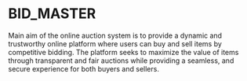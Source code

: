 # BID_MASTER
Main aim of the online auction system is to provide a dynamic and trustworthy online platform where users can buy and sell items by <br>
competitive bidding. The platform seeks to maximize the value of items through transparent and fair auctions while providing a seamless, and <br>
secure experience for both buyers and sellers. 
